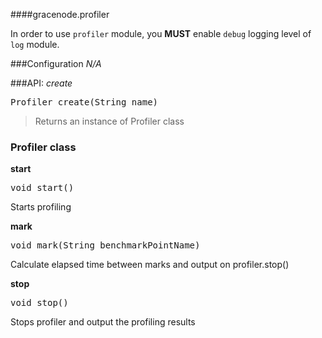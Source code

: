 ####gracenode.profiler

In order to use `profiler` module, you **MUST** enable `debug` logging level of `log` module.

###Configuration
*N/A*

###API: *create*
<pre>
Profiler create(String name)
</pre>
> Returns an instance of Profiler class

### Profiler class
**start**
<pre>
void start()
</pre>
Starts profiling

**mark**
<pre>
void mark(String benchmarkPointName)
</pre>
Calculate elapsed time between marks and output on profiler.stop()

**stop**
<pre>
void stop()
</pre>
Stops profiler and output the profiling results
